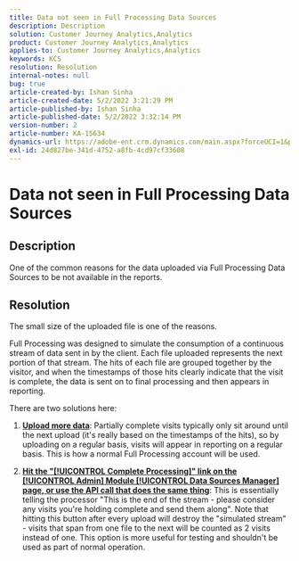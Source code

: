 ```yaml
---
title: Data not seen in Full Processing Data Sources
description: Description
solution: Customer Journey Analytics,Analytics
product: Customer Journey Analytics,Analytics
applies-to: Customer Journey Analytics,Analytics
keywords: KCS
resolution: Resolution
internal-notes: null
bug: true
article-created-by: Ishan Sinha
article-created-date: 5/2/2022 3:21:29 PM
article-published-by: Ishan Sinha
article-published-date: 5/2/2022 3:32:14 PM
version-number: 2
article-number: KA-15634
dynamics-url: https://adobe-ent.crm.dynamics.com/main.aspx?forceUCI=1&pagetype=entityrecord&etn=knowledgearticle&id=a08c6085-2bca-ec11-a7b5-6045bd00dca1
exl-id: 24d827be-341d-4752-a8fb-4cd97cf33608
---
```

# Data not seen in Full Processing Data Sources

## Description


One of the common reasons for the data uploaded via Full Processing Data Sources to be not available in the reports.


## Resolution


The small size of the uploaded file is one of the reasons.

Full Processing was designed to simulate the consumption of a continuous stream of data sent in by the client. Each file uploaded represents the next portion of that stream. The hits of each file are grouped together by the visitor, and when the timestamps of those hits clearly indicate that the visit is complete, the data is sent on to final processing and then appears in reporting.

There are two solutions here:

1. <u><b>Upload more data</b></u>: Partially complete visits typically only sit around until the next upload (it's really based on the timestamps of the hits), so by uploading on a regular basis, visits will appear in reporting on a regular basis. This is how a normal Full Processing account will be used.

2. <u><b>Hit the "[!UICONTROL Complete Processing]" link on the [!UICONTROL Admin] Module [!UICONTROL Data Sources Manager] page, or use the API call that does the same thing</b></u>: This is essentially telling the processor "This is the end of the stream - please consider any visits you're holding complete and send them along". Note that hitting this button after every upload will destroy the "simulated stream" - visits that span from one file to the next will be counted as 2 visits instead of one. This option is more useful for testing and shouldn't be used as part of normal operation.
